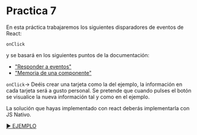 # Practica 7

En esta práctica trabajaremos los siguientes disparadores de eventos de React:

`onClick`

y se basará en los siguientes puntos de la documentación:

- ["Responder a eventos"](https://react.dev/learn/responding-to-events)
- ["Memoria de una componente"](https://react.dev/learn/state-a-components-memory)

`onClick`-> Deéis crear una  tarjeta como la del ejemplo, la información en cada tarjeta será a gusto personal. Se pretende que cuando pulses el botón se visualice la nueva información tal y como en el ejemplo.

La solución que hayas implementado con react deberás implementarla con JS Nativo.

 [▶️ EJEMPLO](https://drive.google.com/file/d/1fqIqDyS03hJdn0pfapbUR15__JDGCt1T/view?usp=sharing)
